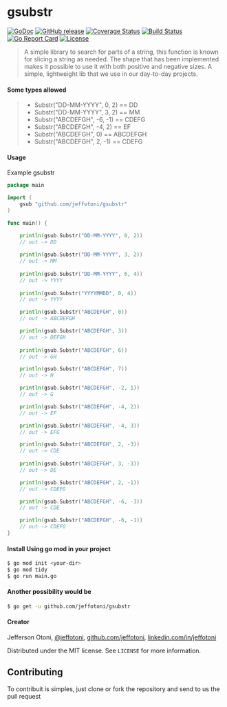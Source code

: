 # gsubstr

[![GoDoc][1]][2]
[![GitHub release][3]][4]
[![Coverage Status][5]][6]
[![Build Status][7]][8]
[![Go Report Card][9]][10]
[![License][11]][11]

[1]: https://godoc.org/github.com/jeffotoni/gsubstr?status.svg
[2]: https://godoc.org/github.com/jeffotoni/gsubstr
[3]: https://img.shields.io/github/v/release/jeffotoni/gsubstr?include_prereleases
[4]: https://github.com/jeffotoni/gsubstr/releases
[5]: https://coveralls.io/repos/github/jeffotoni/gsubstr/badge.svg?branch=master
[6]: https://coveralls.io/github/jeffotoni/gsubstr?branch=master
[7]: https://travis-ci.com/jeffotoni/gsubstr.svg?branch=master
[8]: https://travis-ci.com/jeffotoni/gsubstr
[9]: https://goreportcard.com/badge/github.com/jeffotoni/gsubstr
[10]: https://goreportcard.com/report/github.com/jeffotoni/gsubstr
[11]: https://img.shields.io/github/license/jeffotoni/gsubstr

>A simple library to search for parts of a string, this function is known for slicing a string as needed. The shape that has been implemented makes it possible to use it with both positive and negative sizes. A simple, lightweight lib that we use in our day-to-day projects.

#### Some types allowed
> - Substr("DD-MM-YYYY", 0, 2) == DD
> - Substr("DD-MM-YYYY", 3, 2) == MM
> - Substr("ABCDEFGH", -6, -1) == CDEFG
> - Substr("ABCDEFGH", -4, 2)  == EF
> - Substr("ABCDEFGH", 0)      == ABCDEFGH
> - Substr("ABCDEFGH", 2, -1)  == CDEFG

#### Usage

Example gsubstr
```go
package main

import (
	gsub "github.com/jeffotoni/gsubstr"
)

func main() {

    println(gsub.Substr("DD-MM-YYYY", 0, 2))
    // out -> DD
    
    println(gsub.Substr("DD-MM-YYYY", 3, 2))
    // out -> MM
    
    println(gsub.Substr("DD-MM-YYYY", 6, 4))
    // out -> YYYY
    
    println(gsub.Substr("YYYYMMDD", 0, 4))
    // out -> YYYY

    println(gsub.Substr("ABCDEFGH", 0))
    // out -> ABCDEFGH

    println(gsub.Substr("ABCDEFGH", 3))
    // out -> DEFGH
    
    println(gsub.Substr("ABCDEFGH", 6))
    // out -> GH

    println(gsub.Substr("ABCDEFGH", 7))
    // out -> H

    println(gsub.Substr("ABCDEFGH", -2, 1))
    // out -> G

    println(gsub.Substr("ABCDEFGH", -4, 2))
    // out -> EF

    println(gsub.Substr("ABCDEFGH", -4, 3))
    // out -> EFG

    println(gsub.Substr("ABCDEFGH", 2, -3))
    // out -> CDE
   
    println(gsub.Substr("ABCDEFGH", 3, -3))
    // out -> DE

    println(gsub.Substr("ABCDEFGH", 2, -1))
    // out -> CDEFG

    println(gsub.Substr("ABCDEFGH", -6, -3))
    // out -> CDE

    println(gsub.Substr("ABCDEFGH", -6, -1))
    // out -> CDEFG
}
```

#### Install Using go mod in your project
```bash
$ go mod init <your-dir>
$ go mod tidy
$ go run main.go
``````

#### Another possibility would be
```bash
$ go get -u github.com/jeffotoni/gsubstr
```

#### Creator

Jefferson Otoni, [@jeffotoni](https://twitter.com/jeffotoni), [github.com/jeffotoni](https://github.com/jeffotoni), [linkedin.com/in/jeffotoni](https://www.linkedin.com/in/jeffotoni)   


Distributed under the MIT license. See ``LICENSE`` for more information.

## Contributing

To contribuit is simples, just clone or fork the repository and send to us the pull request